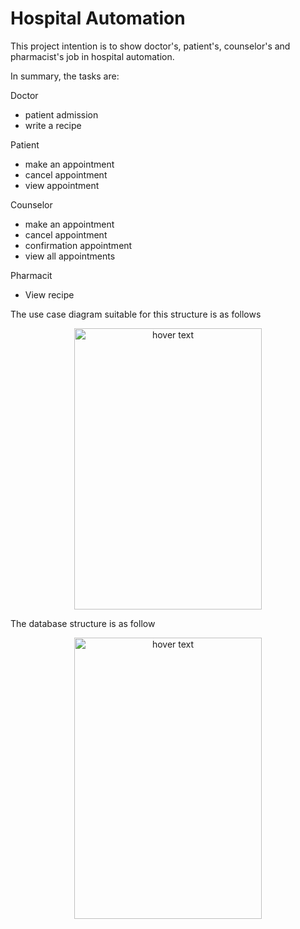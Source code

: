 # Hospital Automation
 This project intention is to show doctor's, patient's, counselor's and pharmacist's job in hospital automation.
 
 In summary, the tasks are:
 
 Doctor
 - patient admission 
 - write a recipe

 Patient
 - make an appointment
 - cancel appointment
 - view appointment
 
 Counselor
 - make an appointment
 - cancel appointment
 - confirmation appointment
 - view all appointments

 Pharmacit
 - View recipe

The use case diagram suitable for this structure is as follows

<p align="center">
  <img src="https://user-images.githubusercontent.com/82450697/126033738-5a387d7b-a88e-4f91-86f3-983c65525547.png"  width="300px" height="450px" title="hover text">
</p>

The database structure is as follow

<p align="center">
  <img src="https://user-images.githubusercontent.com/82450697/126034809-e3f8625b-3504-4f16-a0eb-b0b2c135a3f6.png"  width="300px" height="450px" title="hover text">
</p>

